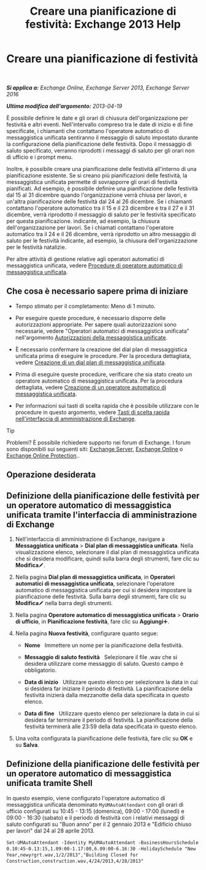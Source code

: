 ﻿---
title: 'Creare una pianificazione di festività: Exchange 2013 Help'
TOCTitle: Creare una pianificazione di festività
ms:assetid: 0c5c51e4-5b51-451b-ab93-2cebf644dc96
ms:mtpsurl: https://technet.microsoft.com/it-it/library/Bb266921(v=EXCHG.150)
ms:contentKeyID: 50479979
ms.date: 05/22/2018
mtps_version: v=EXCHG.150
ms.translationtype: MT
---

# Creare una pianificazione di festività

 

_**Si applica a:** Exchange Online, Exchange Server 2013, Exchange Server 2016_

_**Ultima modifica dell'argomento:** 2013-04-19_

È possibile definire le date e gli orari di chiusura dell'organizzazione per festività e altri eventi. Nell'intervallo compreso tra le date di inizio e di fine specificate, i chiamanti che contattano l'operatore automatico di messaggistica unificata sentiranno il messaggio di saluto impostato durante la configurazione della pianificazione delle festività. Dopo il messaggio di saluto specificato, verranno riprodotti i messaggi di saluto per gli orari non di ufficio e i prompt menu.

Inoltre, è possibile creare una pianificazione delle festività all'interno di una pianificazione esistente. Se si creano più pianificazioni delle festività, la messaggistica unificata permette di sovrapporre gli orari di festività pianificati. Ad esempio, è possibile definire una pianificazione delle festività dal 15 al 31 dicembre quando l'organizzazione verrà chiusa per lavori, e un'altra pianificazione delle festività dal 24 al 26 dicembre. Se i chiamanti contattano l'operatore automatico tra il 15 e il 23 dicembre e tra il 27 e il 31 dicembre, verrà riprodotto il messaggio di saluto per le festività specificato per questa pianificazione. indicante, ad esempio, la chiusura dell'organizzazione per lavori. Se i chiamati contattano l'operatore automatico tra il 24 e il 26 dicembre, verrà riprodotto un altro messaggio di saluto per le festività indicante, ad esempio, la chiusura dell'organizzazione per le festività natalizie.

Per altre attività di gestione relative agli operatori automatici di messaggistica unificata, vedere [Procedure di operatore automatico di messaggistica unificata](um-auto-attendant-procedures-exchange-2013-help.md).

## Che cosa è necessario sapere prima di iniziare

  - Tempo stimato per il completamento: Meno di 1 minuto.

  - Per eseguire queste procedure, è necessario disporre delle autorizzazioni appropriate. Per sapere quali autorizzazioni sono necessarie, vedere "Operatori automatici di messaggistica unificata" nell'argomento [Autorizzazioni della messaggistica unificate](unified-messaging-permissions-exchange-2013-help.md).

  - È necessario confermare la creazione del dial plan di messaggistica unificata prima di eseguire le procedure. Per la procedura dettagliata, vedere [Creazione di un dial plan di messaggistica unificata](create-a-um-dial-plan-exchange-2013-help.md).

  - Prima di eseguire queste procedure, verificare che sia stato creato un operatore automatico di messaggistica unificata. Per la procedura dettagliata, vedere [Creazione di un operatore automatico di messaggistica unificata](create-a-um-auto-attendant-exchange-2013-help.md).

  - Per informazioni sui tasti di scelta rapida che è possibile utilizzare con le procedure in questo argomento, vedere [Tasti di scelta rapida nell'interfaccia di amministrazione di Exchange](keyboard-shortcuts-in-the-exchange-admin-center-exchange-online-protection-help.md).


> [!TIP]
> Problemi? È possibile richiedere supporto nei forum di Exchange. I forum sono disponibili sui seguenti siti: <A href="https://go.microsoft.com/fwlink/p/?linkid=60612">Exchange Server</A>, <A href="https://go.microsoft.com/fwlink/p/?linkid=267542">Exchange Online</A> o <A href="https://go.microsoft.com/fwlink/p/?linkid=285351">Exchange Online Protection</A>..



## Operazione desiderata

## Definizione della pianificazione delle festività per un operatore automatico di messaggistica unificata tramite l'interfaccia di amministrazione di Exchange

1.  Nell'interfaccia di amministrazione di Exchange, navigare a **Messaggistica unificata** \> **Dial plan di messaggistica unificata**. Nella visualizzazione elenco, selezionare il dial plan di messaggistica unificata che si desidera modificare, quindi sulla barra degli strumenti, fare clic su **Modifica**![Icona Modifica](images/JJ218640.6f53ccb2-1f13-4c02-bea0-30690e6ea71d(EXCHG.150).gif "Icona Modifica").

2.  Nella pagina **Dial plan di messaggistica unificata**, in **Operatori automatici di messaggistica unificata**, selezionare l'operatore automatico di messaggistica unificata per cui si desidera impostare la pianificazione delle festività. Sulla barra degli strumenti, fare clic su **Modifica**![Icona Modifica](images/JJ218640.6f53ccb2-1f13-4c02-bea0-30690e6ea71d(EXCHG.150).gif "Icona Modifica") nella barra degli strumenti.

3.  Nella pagina **Operatore automatico di messaggistica unificata** \> **Orario di ufficio**, in **Pianificazione festività**, fare clic su **Aggiungi**![Icona Aggiungi](images/JJ218640.c1e75329-d6d7-4073-a27d-498590bbb558(EXCHG.150).gif "Icona Aggiungi").

4.  Nella pagina **Nuova festività**, configurare quanto segue:
    
      - **Nome**   Immettere un nome per la pianificazione della festività.
    
      - **Messaggio di saluto festività**   Selezionare il file .wav che si desidera utilizzare come messaggio di saluto. Questo campo è obbligatorio.
    
      - **Data di inizio**   Utilizzare questo elenco per selezionare la data in cui si desidera far iniziare il periodo di festività. La pianificazione della festività inizierà dalla mezzanotte della data specificata in questo elenco.
    
      - **Data di fine**   Utilizzare questo elenco per selezionare la data in cui si desidera far terminare il periodo di festività. La pianificazione della festività terminerà alle 23:59 della data specificata in questo elenco.

5.  Una volta configurata la pianificazione delle festività, fare clic su **OK** e su **Salva**.

## Definizione della pianificazione delle festività per un operatore automatico di messaggistica unificata tramite Shell

In questo esempio, viene configurato l'operatore automatico di messaggistica unificata denominato `MyUMAutoAttendant` con gli orari di ufficio configurati su 10:45 - 13:15 (domenica), 09:00 - 17:00 (lunedì) e 09:00 - 16:30 (sabato) e il periodo di festività con i relativi messaggi di saluto configurati su "Buon anno" per il 2 gennaio 2013 e "Edificio chiuso per lavori" dal 24 al 28 aprile 2013.

    Set-UMAutoAttendant -Identity MyUMAutoAttendant -BusinessHoursSchedule 0.10:45-0.13:15,1.09:00-1.17:00,6.09:00-6.16:30 -HolidaySchedule "New Year,newyrgrt.wav,1/2/2013","Building Closed for Construction,construction.wav,4/24/2013,4/28/2013"

